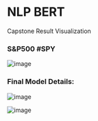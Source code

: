 # NLP BERT

Capstone Result Visualization 


### S&P500 #SPY
![image](https://user-images.githubusercontent.com/114745325/194470771-19487401-0fd9-47f9-a872-072f424fd44f.png)


### Final Model Details:

![image](https://user-images.githubusercontent.com/114745325/195252223-47900fc9-aaf8-463b-ad5d-870a7eaeebe6.png)

![image](https://user-images.githubusercontent.com/114745325/195252183-83a13f40-f6c8-4456-a6f9-386c563f18cb.png)

